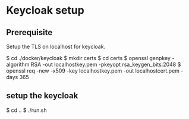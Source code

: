 # Keycloak setup

## Prerequisite

Setup the TLS on localhost for keycloak. 

$ cd ./docker/keycloak 
$ mkdir certs
$ cd certs
$ openssl genpkey -algorithm RSA -out localhostkey.pem -pkeyopt rsa_keygen_bits:2048
$ openssl req -new -x509 -key localhostkey.pem -out localhostcert.pem -days 365

## setup the keycloak
$ cd ..
$ ./run.sh